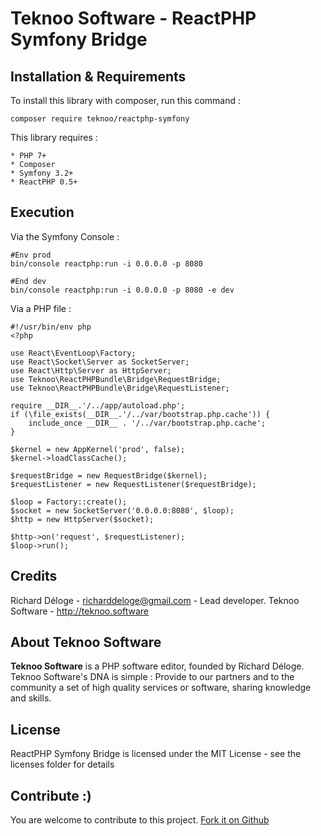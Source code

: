 Teknoo Software - ReactPHP Symfony Bridge
=========================================

Installation & Requirements
---------------------------
To install this library with composer, run this command :

    composer require teknoo/reactphp-symfony

This library requires :

    * PHP 7+
    * Composer
    * Symfony 3.2+
    * ReactPHP 0.5+

Execution
---------

Via the Symfony Console :

    #Env prod
    bin/console reactphp:run -i 0.0.0.0 -p 8080

    #End dev
    bin/console reactphp:run -i 0.0.0.0 -p 8080 -e dev

Via a PHP file :

    #!/usr/bin/env php
    <?php

    use React\EventLoop\Factory;
    use React\Socket\Server as SocketServer;
    use React\Http\Server as HttpServer;
    use Teknoo\ReactPHPBundle\Bridge\RequestBridge;
    use Teknoo\ReactPHPBundle\Bridge\RequestListener;

    require __DIR__.'/../app/autoload.php';
    if (\file_exists(__DIR__.'/../var/bootstrap.php.cache')) {
        include_once __DIR__ . '/../var/bootstrap.php.cache';
    }

    $kernel = new AppKernel('prod', false);
    $kernel->loadClassCache();

    $requestBridge = new RequestBridge($kernel);
    $requestListener = new RequestListener($requestBridge);

    $loop = Factory::create();
    $socket = new SocketServer('0.0.0.0:8080', $loop);
    $http = new HttpServer($socket);

    $http->on('request', $requestListener);
    $loop->run();

Credits
-------
Richard Déloge - <richarddeloge@gmail.com> - Lead developer.
Teknoo Software - <http://teknoo.software>

About Teknoo Software
---------------------
**Teknoo Software** is a PHP software editor, founded by Richard Déloge. 
Teknoo Software's DNA is simple : Provide to our partners and to the community a set of high quality services or software,
 sharing knowledge and skills.

License
-------
ReactPHP Symfony Bridge is licensed under the MIT License - see the licenses folder for details

Contribute :)
-------------

You are welcome to contribute to this project. [Fork it on Github](CONTRIBUTING.md)
